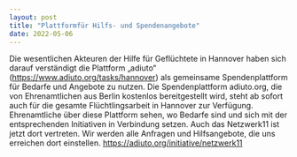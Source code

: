 ```yaml
---
layout: post
title: "Plattformfür Hilfs- und Spendenangebote"
date: 2022-05-06
---
```


Die wesentlichen Akteuren der Hilfe für Geflüchtete in Hannover haben sich darauf verständigt die Plattform „adiuto“ (https://www.adiuto.org/tasks/hannover) als gemeinsame Spendenplattform für Bedarfe und Angebote zu nutzen. Die Spendenplattform adiuto.org, die von Ehrenamtlichen aus Berlin kostenlos bereitgestellt wird, steht ab sofort auch für
die gesamte Flüchtlingsarbeit in Hannover zur Verfügung. Ehrenamtliche über diese Plattform sehen, wo Bedarfe sind
und sich mit der entsprechenden Initiativen in Verbindung setzen.
Auch das Netzwerk11 ist jetzt dort vertreten. Wir werden alle Anfragen und Hilfsangebote, die uns erreichen dort einstellen. https://adiuto.org/initiative/netzwerk11
 

